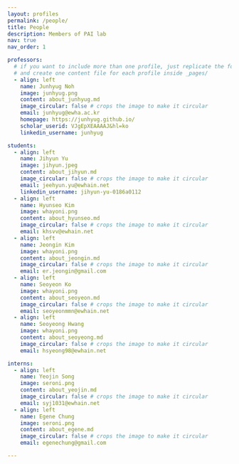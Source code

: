 ```yaml
---
layout: profiles
permalink: /people/
title: People
description: Members of PAI lab
nav: true
nav_order: 1

professors:
  # if you want to include more than one profile, just replicate the following block
  # and create one content file for each profile inside _pages/
  - align: left
    name: Junhyug Noh
    image: junhyug.png
    content: about_junhyug.md
    image_circular: false # crops the image to make it circular
    email: junhyug@ewha.ac.kr
    homepage: https://junhyug.github.io/
    scholar_userid: VJgEpXEAAAAJ&hl=ko
    linkedin_username: junhyug

students:
  - align: left
    name: Jihyun Yu
    image: jihyun.jpeg
    content: about_jihyun.md
    image_circular: false # crops the image to make it circular
    email: jeehyun.yu@ewhain.net
    linkedin_username: jihyun-yu-0186a0112
  - align: left
    name: Hyunseo Kim
    image: whayoni.png
    content: about_hyunseo.md
    image_circular: false # crops the image to make it circular
    email: khsvv@ewhain.net
  - align: left
    name: Jeongin Kim
    image: whayoni.png
    content: about_jeongin.md
    image_circular: false # crops the image to make it circular
    email: er.jeongin@gmail.com
  - align: left
    name: Seoyeon Ko
    image: whayoni.png
    content: about_seoyeon.md
    image_circular: false # crops the image to make it circular
    email: seoyeonmmn@ewhain.net
  - align: left
    name: Seoyeong Hwang
    image: whayoni.png
    content: about_seoyeong.md
    image_circular: false # crops the image to make it circular
    email: hsyeong98@ewhain.net

interns:
  - align: left
    name: Yeojin Song
    image: seroni.png
    content: about_yeojin.md
    image_circular: false # crops the image to make it circular
    email: syj1031@ewhain.net
  - align: left
    name: Egene Chung
    image: seroni.png
    content: about_egene.md
    image_circular: false # crops the image to make it circular
    email: egenechung@gmail.com

---
```

